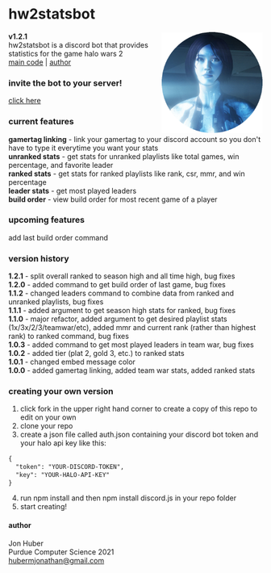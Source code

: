 # hw2statsbot
**v1.2.1** <img src="assets/logo.png" align="right" alt="logo" width="200px" height="200px"></br>
hw2statsbot is a discord bot that provides statistics for the game halo wars 2</br>
[main code](stats.js) | [author](#author)

### invite the bot to your server!
[click here](https://discordapp.com/oauth2/authorize?client_id=431499279782117386&scope=bot)
### current features
**gamertag linking** - link your gamertag to your discord account so you don't have to type it everytime you want your stats</br>
**unranked stats** - get stats for unranked playlists like total games, win percentage, and favorite leader</br>
**ranked stats** - get stats for ranked playlists like rank, csr, mmr, and win percentage</br>
**leader stats** - get most played leaders</br>
**build order** - view build order for most recent game of a player
### upcoming features
add last build order command
### version history
**1.2.1** - split overall ranked to season high and all time high, bug fixes</br>
**1.2.0** - added command to get build order of last game, bug fixes</br>
**1.1.2** - changed leaders command to combine data from ranked and unranked playlists, bug fixes</br>
**1.1.1** - added argument to get season high stats for ranked, bug fixes</br>
**1.1.0** - major refactor, added argument to get desired playlist stats (1x/3x/2/3/teamwar/etc), added mmr and current rank (rather than highest rank) to ranked command, bug fixes</br>
**1.0.3** - added command to get most played leaders in team war, bug fixes</br>
**1.0.2** - added tier (plat 2, gold 3, etc.) to ranked stats</br>
**1.0.1** - changed embed message color</br>
**1.0.0** - added gamertag linking, added team war stats, added ranked stats
### creating your own version
1. click fork in the upper right hand corner to create a copy of this repo to edit on your own
2. clone your repo
3. create a json file called auth.json containing your discord bot token and your halo api key like this:
```
{
  "token": "YOUR-DISCORD-TOKEN",
  "key": "YOUR-HALO-API-KEY"
}
```
4. run npm install and then npm install discord.js in your repo folder
5. start creating!
#### author
Jon Huber</br>
Purdue Computer Science 2021</br>
[hubermjonathan@gmail.com](mailto:hubermjonathan@gmail.com)
